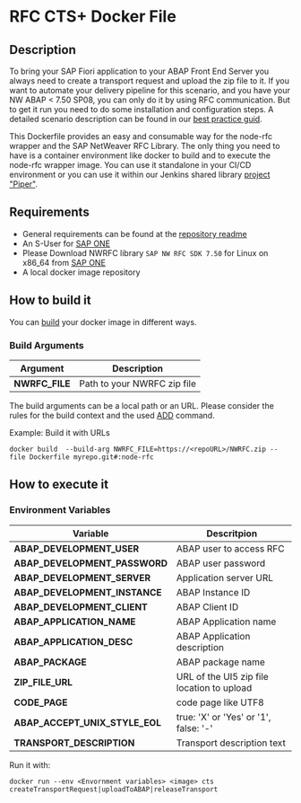 # RFC CTS+ Docker File
## Description
To bring your SAP Fiori application to your ABAP Front End Server you always need to create a transport request and upload the zip file to it. If you want to automate your delivery pipeline for this scenario, and you have your NW ABAP < 7.50 SP08, you can only do it by using RFC communication. But to get it run you need to do some installation and configuration steps.
A detailed scenario description can be found in our [best practice guid][bestpractice].

This Dockerfile provides an easy and consumable way for the node-rfc wrapper and the SAP NetWeaver RFC Library. The only thing you need to have is a container environment like docker to build and to execute the node-rfc wrapper image. You can use it standalone in your CI/CD environment or you can use it within our Jenkins shared library [project "Piper"][piper].

## Requirements

* General requirements can be found at the [repository readme][general]
* An S-User for [SAP ONE][sapone]
* Please Download NWRFC library ```SAP NW RFC SDK 7.50``` for Linux on x86_64 from [SAP ONE][sapone]
* A local docker image repository

## How to build it

You can [build][dockerbuild] your docker image in different ways. 

### Build Arguments
| Argument | Description |
| ---------| ------------|
| **NWRFC_FILE** | Path to your NWRFC zip file |

The build arguments can be a local path or an URL. Please consider the rules for the build context and the used [ADD][dockerbuildadd] command.

Example: Build it with URLs
```
docker build  --build-arg NWRFC_FILE=https://<repoURL>/NWRFC.zip --file Dockerfile myrepo.git#:node-rfc
```

## How to execute it

### Environment Variables
| Variable | Descritpion |
| -------- | ----------- |
| **ABAP_DEVELOPMENT_USER** | ABAP user to access RFC |
| **ABAP_DEVELOPMENT_PASSWORD** | ABAP user password  |
| **ABAP_DEVELOPMENT_SERVER** | Application server URL |
| **ABAP_DEVELOPMENT_INSTANCE** | ABAP Instance ID |
| **ABAP_DEVELOPMENT_CLIENT** | ABAP Client ID |
| **ABAP_APPLICATION_NAME** | ABAP Application name |
| **ABAP_APPLICATION_DESC** | ABAP Application description |
| **ABAP_PACKAGE** | ABAP package name |
| **ZIP_FILE_URL**     |  URL of the UI5 zip file location to upload |
| **CODE_PAGE** | code page like UTF8 |
| **ABAP_ACCEPT_UNIX_STYLE_EOL** | true: 'X' or 'Yes' or '1', false: '-' |
| **TRANSPORT_DESCRIPTION** | Transport description text |

Run it with:

```
docker run --env <Envornment variables> <image> cts createTransportRequest|uploadToABAP|releaseTransport
```

[piper]: https://sap.github.io/jenkins-library/
[noderfc]: https://sap.github.io/node-rfc/install.html
[sapone]: https://launchpad.support.sap.com/
[bestpractice]: https://developers.sap.com/tutorials/ci-best-practices-fiori-abap.html
[general]: https://github.com/SAP/devops-docker-images/blob/master/README.md
[dockerbuild]: https://docs.docker.com/engine/reference/commandline/build/
[dockerbuildadd]: https://docs.docker.com/engine/reference/builder/#add
[dockerrun]: https://docs.docker.com/engine/reference/run/
